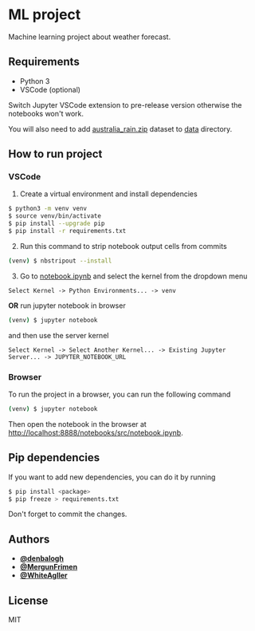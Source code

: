 # ML project

Machine learning project about weather forecast.

## Requirements

- Python 3
- VSCode (optional)

Switch Jupyter VSCode extension to pre-release version otherwise the notebooks won't work.

You will also need to add [australia_rain.zip](https://is.muni.cz/auth/el/fi/jaro2023/IB031/um/cviceni/project_datasets/australia_rain.zip) dataset to [data](./data) directory.

## How to run project

### VSCode

1. Create a virtual environment and install dependencies

```bash
$ python3 -m venv venv
$ source venv/bin/activate
$ pip install --upgrade pip
$ pip install -r requirements.txt
```

2. Run this command to strip notebook output cells from commits

```bash
(venv) $ nbstripout --install
```

3. Go to [notebook.ipynb](./src/notebook.ipynb) and select the kernel from the dropdown menu

```text
Select Kernel -> Python Environments... -> venv
```

**OR** run jupyter notebook in browser

```bash
(venv) $ jupyter notebook
```

and then use the server kernel

```text
Select Kernel -> Select Another Kernel... -> Existing Jupyter Server... -> JUPYTER_NOTEBOOK_URL
```

### Browser

To run the project in a browser, you can run the following command

```bash
(venv) $ jupyter notebook
```

Then open the notebook in the browser at [http://localhost:8888/notebooks/src/notebook.ipynb](http://localhost:8888/notebooks/src/notebook.ipynb).

## Pip dependencies

If you want to add new dependencies, you can do it by running

```bash
$ pip install <package>
$ pip freeze > requirements.txt
```

Don't forget to commit the changes.

## Authors

- [**@denbalogh**](https://github.com/denbalogh)
- [**@MergunFrimen**](https://github.com/MergunFrimen)
- [**@WhiteAgller**](https://github.com/WhiteAgller)


## License

MIT
